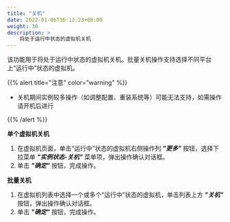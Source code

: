 ```yaml
---
title: "关机"
date: 2022-01-06T16:13:23+08:00
weight: 30
description: >
    将处于运行中状态的虚拟机关机
---
```


该功能用于将处于运行中状态的虚拟机关机。批量关机操作支持选择不同平台上“运行中”状态的虚拟机。

{{% alert title="注意" color="warning" %}}

- 关机期间实例较多操作（如调整配置、重装系统等）可能无法支持，如需操作请开机后进行

{{% /alert %}}

**单个虚拟机关机**

1. 在虚拟机页面，单击“运行中”状态的虚拟机右侧操作列 **_"更多"_** 按钮，选择下拉菜单 **_"实例状态-关机"_** 菜单项，弹出操作确认对话框。
2. 单击 **_"确定"_** 按钮，完成操作。

**批量关机**

1. 在虚拟机列表中选择一个或多个“运行中”状态的虚拟机，单击列表上方 **_"关机"_** 按钮，弹出操作确认对话框。
2. 单击 **_"确定"_** 按钮，完成操作。 